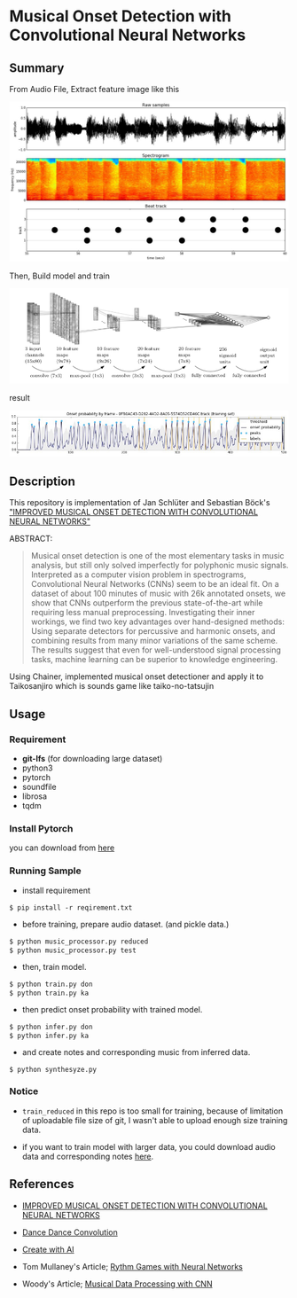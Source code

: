 # Musical Onset Detection with Convolutional Neural Networks 

## Summary
From Audio File, Extract feature image like this

![](./image/onset_detection.jpg)

Then, Build model and train

![](./image/model.png)

result

![](./image/result.jpg)

## Description

This repository is implementation of Jan Schlüter and Sebastian Böck's ["IMPROVED MUSICAL ONSET DETECTION WITH CONVOLUTIONAL NEURAL NETWORKS"](http://www.ofai.at/~jan.schlueter/pubs/2014_icassp.pdf)

ABSTRACT:
>Musical onset detection is one of the most elementary tasks in music analysis, but still only solved imperfectly for polyphonic music signals. Interpreted as a computer vision problem in spectrograms, Convolutional Neural Networks (CNNs) seem to be an ideal fit. On a dataset of about 100 minutes of music with 26k annotated onsets, we show that CNNs outperform the previous state-of-the-art while requiring less manual preprocessing. Investigating their inner workings, we find two key advantages over hand-designed methods: Using separate detectors for percussive and harmonic onsets, and combining results from many minor variations of the same scheme. The results suggest that even for well-understood signal processing tasks, machine learning can be superior to knowledge engineering.

Using Chainer, implemented musical onset detectioner and apply it to Taikosanjiro which is sounds game like taiko-no-tatsujin


## Usage

### Requirement

- **git-lfs** (for downloading large dataset)
- python3
- pytorch
- soundfile
- librosa
- tqdm

### Install Pytorch

you can download from [here](https://pytorch.org/get-started/locally/)

### Running Sample

- install requirement

```
$ pip install -r reqirement.txt
```

- before training, prepare audio dataset. (and pickle data.)

```
$ python music_processor.py reduced
$ python music_processor.py test
```

- then, train model.

```
$ python train.py don
$ python train.py ka
```

- then predict onset probability with trained model.

```
$ python infer.py don
$ python infer.py ka
```

- and create notes and corresponding music from inferred data.

```
$ python synthesyze.py 
```

### Notice

- `train_reduced` in this repo is too small for training, because of limitation of uploadable file size of git, I wasn't able to upload enough size training data.

- if you want to train model with larger data, you could download audio data and corresponding notes [here](https://taikosanjiro-humenroom.net/original/).


## References

- [IMPROVED MUSICAL ONSET DETECTION WITH CONVOLUTIONAL NEURAL NETWORKS](http://www.ofai.at/~jan.schlueter/pubs/2014_icassp.pdf)

- [Dance Dance Convolution](https://arxiv.org/pdf/1703.06891.pdf)

- [Create with AI](http://createwith.ai/paper/20170327/393)

- Tom Mullaney's Article; [Rythm Games with Neural Networks](http://tommymullaney.com/projects/rhythm-games-neural-networks)

- Woody's Article; [Musical Data Processing with CNN](https://qiita.com/woodyOutOfABase/items/01cc43fafe767d3edf62)
